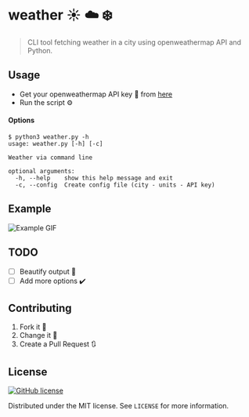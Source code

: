 # weather :sunny: :cloud: :snowflake:
> CLI tool fetching weather in a city using openweathermap API and Python.

## Usage
- Get your openweathermap API key :key: from [here](https://openweathermap.org/api)
- Run the script :gear:
#### Options
```console
$ python3 weather.py -h
usage: weather.py [-h] [-c]

Weather via command line

optional arguments:
  -h, --help    show this help message and exit
  -c, --config  Create config file (city - units - API key)
  ```

## Example

![Example GIF](../master/example.gif)

## TODO

- [ ] Beautify output :art:
- [ ] Add more options :heavy_check_mark:

## Contributing

1. Fork it :fork_and_knife:
2. Change it :wrench:
4. Create a Pull Request :arrows_clockwise:

## License

<a href="https://github.com/Aymane11/weather/blob/master/LICENSE"><img alt="GitHub license" src="https://img.shields.io/github/license/Aymane11/weather"></a>

Distributed under the MIT license. See ``LICENSE`` for more information.
